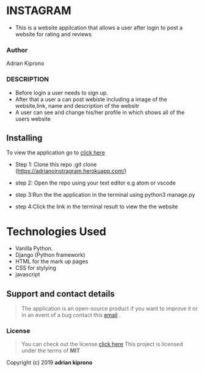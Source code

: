 # INSTAGRAM
- This is a website appilcation that allows a user after login to post a website for rating and reviews 


### Author

 Adrian Kiprono 

 ### DESCRIPTION
 - Before login a user needs to sign up.
 - After that a user a can post webiste including a image of the website,link, name and description of the websitr
 - A user can see and change his/her profile in which shows all of the  users website


 
## Installing 

To view the application go to [click here](https://github.com/adriankiprono/awards-project.git )

- Step 1: Clone this repo :git clone (https://adrianoinstragram.herokuapp.com/)

- step 2: Open the repo using your text editor e.g atom or vscode

- step 3:Run the the application in  the terminal using python3 manage.py

- step 4:Click the link in the terminal result to view the the website

# Technologies Used

- Vanilla Python.
- Django (Python framework)
- HTML for the mark up pages
- CSS for stylying
- javascript

## Support and contact details
>The application is an open-source product if you  want to improve it or in an event of a bug  contact this
> [email](tuimuradrian6@gmail.com) .
### License
>You can check out the license [click here](LICENSE)
This project is licensed under the terms of **MIT**

Copyright (c) 2019 **adrian  kiprono**